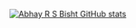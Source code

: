 
[![Abhay R S Bisht GitHub stats](https://github-readme-stats.vercel.app/api?username=AVisht1999&count_private=true&show_icons=true&theme=tokyonight)](https://github.com/serAnkii/AVisht1999/blob/main/README.md)
